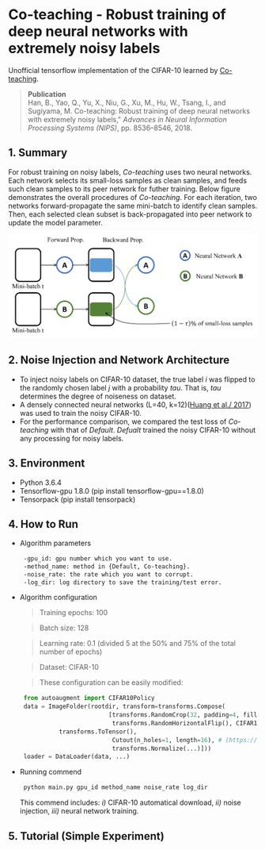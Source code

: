# Co-teaching - Robust training of deep neural networks with extremely noisy labels
Unofficial tensorflow implementation of the CIFAR-10 learned by [Co-teaching](http://papers.nips.cc/paper/8072-co-teaching-robust-training-of-deep-neural-networks-with-extremely-noisy-labels).

> __Publication__ </br>
> Han, B., Yao, Q., Yu, X., Niu, G., Xu, M., Hu, W., Tsang, I.,
and Sugiyama, M. Co-teaching: Robust training of deep
neural networks with extremely noisy labels," *Advances in Neural Information Processing Systems (NIPS)*, pp.
8536–8546, 2018.

## 1. Summary
For robust training on noisy labels, *Co-teaching* uses two neural networks. Each network selects its small-loss samples as clean samples, and feeds such clean samples to its peer network for futher training. Below figure demonstrates the overall procedures of *Co-teaching*. For each iteration, two networks forward-propagate the same mini-batch to identify clean samples. Then, each selected clean subset is back-propagated into peer network to update the model parameter.
<p align="center">
<img src="figures/overview.png " width="650"> 
</p>

## 2. Noise Injection and Network Architecture
- To inject noisy labels on CIFAR-10 dataset, the true label *i* was flipped to the randomly chosen label *j* with a probability *tau*. That is, *tau* determines the degree of noiseness on dataset.
- A densely connected neural networks (L=40, k=12)([Huang et al./ 2017](http://openaccess.thecvf.com/content_cvpr_2017/html/Huang_Densely_Connected_Convolutional_CVPR_2017_paper.html)) was used to train the noisy CIFAR-10.
- For the performance comparison, we compared the test loss of *Co-teaching* with that of *Default*. *Defualt* trained the noisy CIFAR-10 without any processing for noisy labels.

## 3. Environment
- Python 3.6.4
- Tensorflow-gpu 1.8.0 (pip install tensorflow-gpu==1.8.0)
- Tensorpack (pip install tensorpack)

## 4. How to Run
- Algorithm parameters
   ```
    -gpu_id: gpu number which you want to use.
    -method_name: method in {Default, Co-teaching}.
    -noise_rate: the rate which you want to corrupt.
    -log_dir: log directory to save the training/test error.
   ```
   
- Algorithm configuration
  > Training epochs: 100
  
  > Batch size: 128
  
  > Learning rate: 0.1 (divided 5 at the 50% and 75% of the total number of epochs)
  
  > Dataset: CIFAR-10
  
  > These configuration can be easily modified:
  ```python
   from autoaugment import CIFAR10Policy
   data = ImageFolder(rootdir, transform=transforms.Compose(
                           [transforms.RandomCrop(32, padding=4, fill=128), # gray fill value is important bc of the color operations
                            transforms.RandomHorizontalFlip(), CIFAR10Policy(), 
             transforms.ToTensor(), 
                            Cutout(n_holes=1, length=16), # (https://github.com/uoguelph-mlrg/Cutout/blob/master/util/cutout.py)
                            transforms.Normalize(...)]))
   loader = DataLoader(data, ...)
   ```
  
  
- Running commend
   ```python
    python main.py gpu_id method_name noise_rate log_dir
   ```
   This commend includes:
   *i)* CIFAR-10 automatical download, 
   *ii)* noise injection, 
   *iii)* neural network training.

## 5. Tutorial (Simple Experiment)

  
  

 
